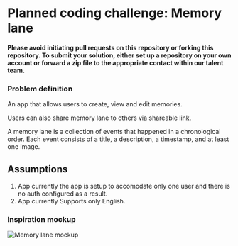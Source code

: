 # Planned coding challenge: Memory lane

**Please avoid initiating pull requests on this repository or forking this repository. To submit your solution, either set up a repository on your own account or forward a zip file to the appropriate contact within our talent team.**

### Problem definition

An app that allows users to create, view and edit memories.

Users can also share memory lane to others via shareable link.

A memory lane is a collection of events that happened in a chronological order. Each event consists of a title, a description, a timestamp, and at least one image.

## Assumptions
1) App currently the app is setup to accomodate only one user and there is no auth configured as a result.
2) App currently Supports only English.



### Inspiration mockup

![Memory lane mockup](./memory_lane.png)
